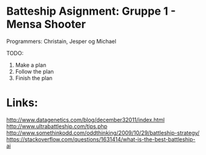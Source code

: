 # Batteship Asignment: Gruppe 1 - Mensa Shooter
Programmers: Christain, Jesper og Michael

TODO:
1. Make a plan
2. Follow the plan
3. Finish the plan

# Links:
http://www.datagenetics.com/blog/december32011/index.html
http://www.ultrabattleship.com/tips.php
http://www.somethinkodd.com/oddthinking/2009/10/29/battleship-strategy/
https://stackoverflow.com/questions/1631414/what-is-the-best-battleship-ai
